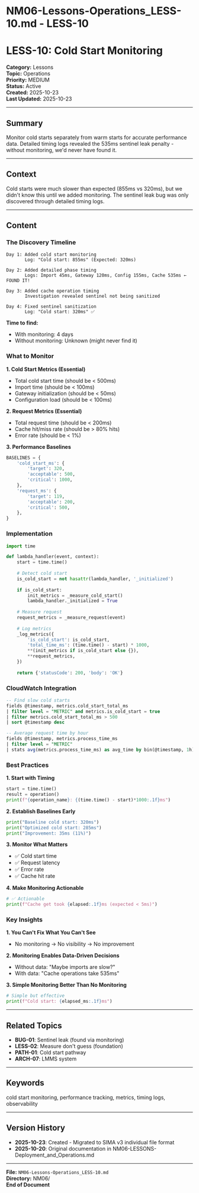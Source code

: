 # NM06-Lessons-Operations_LESS-10.md - LESS-10

# LESS-10: Cold Start Monitoring

**Category:** Lessons  
**Topic:** Operations  
**Priority:** MEDIUM  
**Status:** Active  
**Created:** 2025-10-23  
**Last Updated:** 2025-10-23

---

## Summary

Monitor cold starts separately from warm starts for accurate performance data. Detailed timing logs revealed the 535ms sentinel leak penalty - without monitoring, we'd never have found it.

---

## Context

Cold starts were much slower than expected (855ms vs 320ms), but we didn't know this until we added monitoring. The sentinel leak bug was only discovered through detailed timing logs.

---

## Content

### The Discovery Timeline

```
Day 1: Added cold start monitoring
       Log: "Cold start: 855ms" (Expected: 320ms)

Day 2: Added detailed phase timing
       Logs: Import 45ms, Gateway 120ms, Config 155ms, Cache 535ms ← FOUND IT!

Day 3: Added cache operation timing
       Investigation revealed sentinel not being sanitized

Day 4: Fixed sentinel sanitization
       Log: "Cold start: 320ms" ✅
```

**Time to find:**
- With monitoring: 4 days
- Without monitoring: Unknown (might never find it)

### What to Monitor

**1. Cold Start Metrics (Essential)**
- Total cold start time (should be < 500ms)
- Import time (should be < 100ms)
- Gateway initialization (should be < 50ms)
- Configuration load (should be < 100ms)

**2. Request Metrics (Essential)**
- Total request time (should be < 200ms)
- Cache hit/miss rate (should be > 80% hits)
- Error rate (should be < 1%)

**3. Performance Baselines**
```python
BASELINES = {
    'cold_start_ms': {
        'target': 320,
        'acceptable': 500,
        'critical': 1000,
    },
    'request_ms': {
        'target': 119,
        'acceptable': 200,
        'critical': 500,
    },
}
```

### Implementation

```python
import time

def lambda_handler(event, context):
    start = time.time()
    
    # Detect cold start
    is_cold_start = not hasattr(lambda_handler, '_initialized')
    
    if is_cold_start:
        init_metrics = _measure_cold_start()
        lambda_handler._initialized = True
    
    # Measure request
    request_metrics = _measure_request(event)
    
    # Log metrics
    _log_metrics({
        'is_cold_start': is_cold_start,
        'total_time_ms': (time.time() - start) * 1000,
        **(init_metrics if is_cold_start else {}),
        **request_metrics,
    })
    
    return {'statusCode': 200, 'body': 'OK'}
```

### CloudWatch Integration

```sql
-- Find slow cold starts
fields @timestamp, metrics.cold_start_total_ms
| filter level = "METRIC" and metrics.is_cold_start = true
| filter metrics.cold_start_total_ms > 500
| sort @timestamp desc

-- Average request time by hour
fields @timestamp, metrics.process_time_ms
| filter level = "METRIC"
| stats avg(metrics.process_time_ms) as avg_time by bin(@timestamp, 1h)
```

### Best Practices

**1. Start with Timing**
```python
start = time.time()
result = operation()
print(f"{operation_name}: {(time.time() - start)*1000:.1f}ms")
```

**2. Establish Baselines Early**
```python
print("Baseline cold start: 320ms")
print("Optimized cold start: 285ms")
print("Improvement: 35ms (11%)")
```

**3. Monitor What Matters**
- ✅ Cold start time
- ✅ Request latency
- ✅ Error rate
- ✅ Cache hit rate

**4. Make Monitoring Actionable**
```python
# ✅ Actionable
print(f"Cache get took {elapsed:.1f}ms (expected < 5ms)")
```

### Key Insights

**1. You Can't Fix What You Can't See**
- No monitoring → No visibility → No improvement

**2. Monitoring Enables Data-Driven Decisions**
- Without data: "Maybe imports are slow?"
- With data: "Cache operations take 535ms"

**3. Simple Monitoring Better Than No Monitoring**
```python
# Simple but effective
print(f"Cold start: {elapsed_ms:.1f}ms")
```

---

## Related Topics

- **BUG-01**: Sentinel leak (found via monitoring)
- **LESS-02**: Measure don't guess (foundation)
- **PATH-01**: Cold start pathway
- **ARCH-07**: LMMS system

---

## Keywords

cold start monitoring, performance tracking, metrics, timing logs, observability

---

## Version History

- **2025-10-23**: Created - Migrated to SIMA v3 individual file format
- **2025-10-20**: Original documentation in NM06-LESSONS-Deployment_and_Operations.md

---

**File:** `NM06-Lessons-Operations_LESS-10.md`  
**Directory:** NM06/  
**End of Document**
